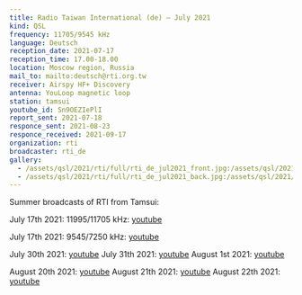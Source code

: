 ```yaml
---
title: Radio Taiwan International (de) — July 2021
kind: QSL
frequency: 11705/9545 kHz
language: Deutsch
reception_date: 2021-07-17
reception_time: 17.00-18.00
location: Moscow region, Russia
mail_to: mailto:deutsch@rti.org.tw
receiver: Airspy HF+ Discovery
antenna: YouLoop magnetic loop
station: tamsui
youtube_id: Sn9OEZIePlI
report_sent: 2021-07-18
responce_sent: 2021-08-23
responce_received: 2021-09-17
organization: rti
broadcaster: rti_de
gallery:
  - /assets/qsl/2021/rti/full/rti_de_jul2021_front.jpg:/assets/qsl/2021/rti/small/rti_de_jul2021_front.jpg
  - /assets/qsl/2021/rti/full/rti_de_jul2021_back.jpg:/assets/qsl/2021/rti/small/rti_de_jul2021_back.jpg
---
```


Summer broadcasts of RTI from Tamsui:

July 17th 2021: 11995/11705 kHz: <a href="https://youtu.be/Sn9OEZIePlI">youtube</a>

July 17th 2021: 9545/7250 kHz: <a href="https://youtu.be/YSBPArrkDX0">youtube</a>

July 30th 2021: <a href="https://youtu.be/3Ly9oam2S7k">youtube</a>
July 31th 2021: <a href="https://youtu.be/Bl2zkqS0XvY">youtube</a>
August 1st 2021: <a href="https://youtu.be/H08xejteMYg">youtube</a>

August 20th 2021: <a href="https://youtu.be/E9F8zFBTTMQ">youtube</a>
August 21th 2021: <a href="https://youtu.be/e3Y_aAg3bdc">youtube</a>
August 22th 2021: <a href="https://youtu.be/YjvLA-4MRqw">youtube</a>
